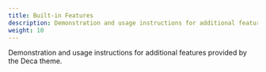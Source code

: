 ```yaml
---
title: Built-in Features
description: Demonstration and usage instructions for additional features provided by the Deca theme.
weight: 10
---
```


Demonstration and usage instructions for additional features provided by the Deca theme.
